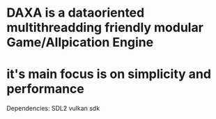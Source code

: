 # DAXA is a dataoriented multithreadding friendly modular Game/Allpication Engine
# it's main focus is on simplicity and performance

Dependencies:
SDL2
vulkan sdk